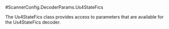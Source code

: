 #ScannerConfig.DecoderParams.Us4StateFics

The Us4StateFics class provides access to parameters that are
 available for the Us4StateFics decoder.



